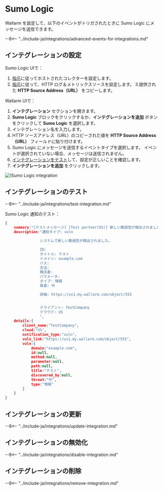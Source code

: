 # Sumo Logic

Wallarm を設定して、以下のイベントがトリガされたときに Sumo Logic にメッセージを送信できます。

--8<-- "../include-ja/integrations/advanced-events-for-integrations.md"

## インテグレーションの設定

Sumo Logic UIで：

1. [指示](https://help.sumologic.com/03Send-Data/Hosted-Collectors/Configure-a-Hosted-Collector)に従ってホストされたコレクターを設定します。
2. [指示](https://help.sumologic.com/03Send-Data/Sources/02Sources-for-Hosted-Collectors/HTTP-Source)に従って、HTTP ログ＆メトリックスソースを設定します。
3.提供された **HTTP Source Address（URL）** をコピーします。

Wallarm UIで：

1. **インテグレーション** セクションを開きます。
2. **Sumo Logic** ブロックをクリックするか、**インテグレーションを追加** ボタンをクリックして **Sumo Logic** を選択します。
3. インテグレーション名を入力します。
4. HTTP ソースアドレス（URL）のコピーされた値を **HTTP Source Address（URL）** フィールドに貼り付けます。
5. Sumo Logic にメッセージを送信するイベントタイプを選択します。 イベントが選択されていない場合、メッセージは送信されません。
6. [インテグレーションをテスト](#testing-integration)して、設定が正しいことを確認します。
7. **インテグレーションを追加** をクリックします。

![!Sumo Logic integration](../../../images/user-guides/settings/integrations/add-sumologic-integration.png)

## インテグレーションのテスト

--8<-- "../include-ja/integrations/test-integration.md"

Sumo Logic 通知のテスト：

```json
{
    summary:"[テストメッセージ] [Test partner(US)] 新しい脆弱性が検出されました",
    description:"通知タイプ: vuln

                システムで新しい脆弱性が検出されました。

                ID: 
                タイトル: テスト
                ドメイン: example.com
                パス: 
                方法: 
                検出者: 
                パラメータ: 
                タイプ: 情報
                脅威: 中

                詳細: https://us1.my.wallarm.com/object/555


                クライアント: TestCompany
                クラウド: US
                ",
    details:{
        client_name:"TestCompany",
        cloud:"US",
        notification_type:"vuln",
        vuln_link:"https://us1.my.wallarm.com/object/555",
        vuln:{
            domain:"example.com",
            id:null,
            method:null,
            parameter:null,
            path:null,
            title:"テスト",
            discovered_by:null,
            threat:"中",
            type:"情報"
        }
    }
}
```

## インテグレーションの更新

--8<-- "../include-ja/integrations/update-integration.md"

## インテグレーションの無効化

--8<-- "../include-ja/integrations/disable-integration.md"

## インテグレーションの削除

--8<-- "../include-ja/integrations/remove-integration.md"